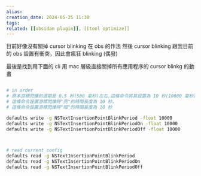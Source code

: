 ```yaml
---  
alias:  
creation_date: 2024-05-25 11:38  
tags: 
related: [[obsidan plugin]], [[tool optimize]]
---  
```




目前好像沒有關掉 cursor blinking 在 obs 的作法
然後 cursor blinking 跟我目前的 obs 設置有衝突，因此會瘋狂 blinking (偶發)


最後是找到用下面的 cli 用 mac 層級直接關掉所有應用程序的 cursor blinkg 的動畫



```bash

# in order
# 原本游標閃爍的週期是 0.5 秒(500 毫秒)左右,這條命令將其設置為 10 秒(10000 毫秒)。
# 這條命令設置游標閃爍時"亮"的時間長度為 10 秒。
# 這條命令設置游標閃爍時"暗"的時間長度為 10 秒

defaults write -g NSTextInsertionPointBlinkPeriod -float 10000
defaults write -g NSTextInsertionPointBlinkPeriodOn -float 10000
defaults write -g NSTextInsertionPointBlinkPeriodOff -float 10000



# read current config
defaults read -g NSTextInsertionPointBlinkPeriod
defaults read -g NSTextInsertionPointBlinkPeriodOn
defaults read -g NSTextInsertionPointBlinkPeriodOff
```


